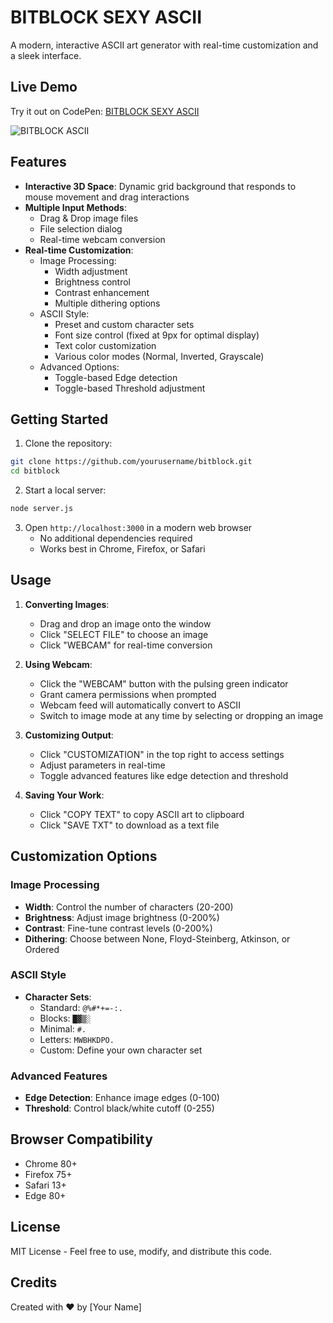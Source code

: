 # BITBLOCK SEXY ASCII

A modern, interactive ASCII art generator with real-time customization and a sleek interface.

## Live Demo

Try it out on CodePen: [BITBLOCK SEXY ASCII](https://codepen.io/OmPreetham/pen/emYREJN)

![BITBLOCK ASCII](bitblock.gif)

## Features

- **Interactive 3D Space**: Dynamic grid background that responds to mouse movement and drag interactions
- **Multiple Input Methods**:
  - Drag & Drop image files
  - File selection dialog
  - Real-time webcam conversion
- **Real-time Customization**:
  - Image Processing:
    - Width adjustment
    - Brightness control
    - Contrast enhancement
    - Multiple dithering options
  - ASCII Style:
    - Preset and custom character sets
    - Font size control (fixed at 9px for optimal display)
    - Text color customization
    - Various color modes (Normal, Inverted, Grayscale)
  - Advanced Options:
    - Toggle-based Edge detection
    - Toggle-based Threshold adjustment

## Getting Started

1. Clone the repository:
```bash
git clone https://github.com/yourusername/bitblock.git
cd bitblock
```

2. Start a local server:
```bash
node server.js
```

3. Open `http://localhost:3000` in a modern web browser
   - No additional dependencies required
   - Works best in Chrome, Firefox, or Safari

## Usage

1. **Converting Images**:
   - Drag and drop an image onto the window
   - Click "SELECT FILE" to choose an image
   - Click "WEBCAM" for real-time conversion

2. **Using Webcam**:
   - Click the "WEBCAM" button with the pulsing green indicator
   - Grant camera permissions when prompted
   - Webcam feed will automatically convert to ASCII
   - Switch to image mode at any time by selecting or dropping an image

3. **Customizing Output**:
   - Click "CUSTOMIZATION" in the top right to access settings
   - Adjust parameters in real-time
   - Toggle advanced features like edge detection and threshold

4. **Saving Your Work**:
   - Click "COPY TEXT" to copy ASCII art to clipboard
   - Click "SAVE TXT" to download as a text file

## Customization Options

### Image Processing
- **Width**: Control the number of characters (20-200)
- **Brightness**: Adjust image brightness (0-200%)
- **Contrast**: Fine-tune contrast levels (0-200%)
- **Dithering**: Choose between None, Floyd-Steinberg, Atkinson, or Ordered

### ASCII Style
- **Character Sets**:
  - Standard: `@%#*+=-:. `
  - Blocks: `█▓▒░ `
  - Minimal: `#. `
  - Letters: `MWBHKDPO. `
  - Custom: Define your own character set

### Advanced Features
- **Edge Detection**: Enhance image edges (0-100)
- **Threshold**: Control black/white cutoff (0-255)

## Browser Compatibility

- Chrome 80+
- Firefox 75+
- Safari 13+
- Edge 80+

## License

MIT License - Feel free to use, modify, and distribute this code.

## Credits

Created with ♥ by [Your Name]